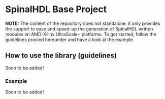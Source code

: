 # SpinalHDL Base Project

**NOTE:** The content of the repository does not standalone: it only provides the support to ease and speed-up the generation of SpinalHDL written modules on AMD-Xilinx UltraScale+ platforms.
To get started, follow the guidelines provied hereunder and have a look at the example.


## How to use the library (guidelines)

Soon to be added!


### Example

Soon to be added!


